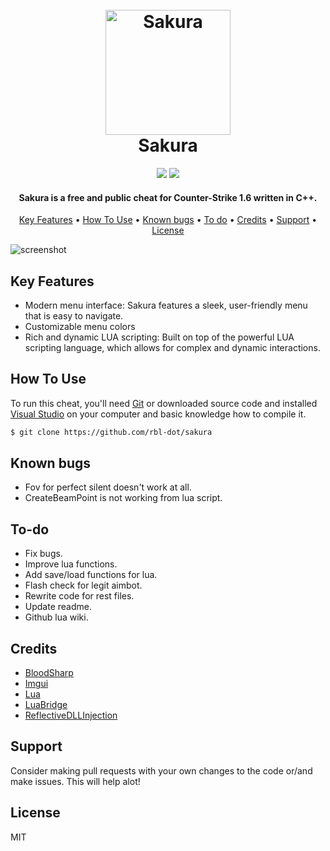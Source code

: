 <h1 align="center">
  <br>
  <a href="https://github.com/rbl-dot/sakura"><img src="https://i.imgur.com/P8HBfHG.png" alt="Sakura" width="200"></a>
  <br>
  Sakura
  <br>
</h1>

<div align="center">
  <img src="https://img.shields.io/badge/License-MIT-green">
  <img src="https://img.shields.io/badge/Language-C%2B%2B-red">
</div>

<h4 align="center">Sakura is a free and public cheat for Counter-Strike 1.6 written in <b>C++</b>.</h4>

<p align="center">
  <a href="#key-features">Key Features</a> •
  <a href="#how-to-use">How To Use</a> •
  <a href="#known-bugs">Known bugs</a> •
  <a href="#to-do">To do</a> •
  <a href="#credits">Credits</a> •
  <a href="#support">Support</a> •
  <a href="#license">License</a>
</p>

![screenshot](https://i.imgur.com/1pD62e6.png)

## Key Features

* Modern menu interface: Sakura features a sleek, user-friendly menu that is easy to navigate.
* Customizable menu colors
* Rich and dynamic LUA scripting: Built on top of the powerful LUA scripting language, which allows for complex and dynamic interactions.

## How To Use

To run this cheat, you'll need [Git](https://git-scm.com) or downloaded source code and installed [Visual Studio](https://visualstudio.microsoft.com/) on your computer and basic knowledge how to compile it.

```bash
$ git clone https://github.com/rbl-dot/sakura
```

## Known bugs

* Fov for perfect silent doesn't work at all.
* CreateBeamPoint is not working from lua script.

## To-do

* Fix bugs.
* Improve lua functions.
* Add save/load functions for lua.
* Flash check for legit aimbot.
* Rewrite code for rest files.
* Update readme.
* Github lua wiki.

## Credits

- [BloodSharp](https://github.com/BloodSharp)
- [Imgui](https://github.com/ocornut/imgui)
- [Lua](https://www.lua.org/)
- [LuaBridge](https://github.com/vinniefalco/LuaBridge)
- [ReflectiveDLLInjection](https://github.com/stephenfewer/ReflectiveDLLInjection)

## Support

Consider making pull requests with your own changes to the code or/and make issues. This will help alot!

## License

MIT
